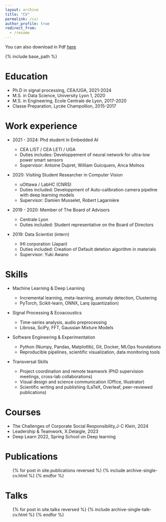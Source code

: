 ```yaml
---
layout: archive
title: "CV"
permalink: /cv/
author_profile: true
redirect_from:
  - /resume
---
```


You can also download in Pdf [here](http://yanisbassobert.github.io/files/CV_Yanis_BASSOBERT.pdf)

{% include base_path %}

Education
======
* Ph.D in signal processing, CEA/UGA, 2021-2024
* M.S. in Data Science, University Lyon 1, 2020
* M.S. in Engineering, Ecole Centrale de Lyon, 2017-2020
* Classe Preparation, Lycée Champollion, 2015-2017

Work experience
======
* 2021 - 2024: Phd student in Embedded AI
  * CEA LIST / CEA LETI / UGA
  * Duties includes: Developpement of neural network for ultra-low power smart sensors
  * Supervisor: Antoine Dupret, William Guicquero, Anca Molnos

* 2020: Visiting Student Researcher in Computer Vision
  * uOttawa / LabHC (CNRS)
  * Duties included: Developpment of Auto-calibration camera pipeline with deep learning models
  * Supervisor: Damien Musselet, Robert Lagarnière 

* 2019 - 2020: Member of The Board of Advisors
  * Centrale Lyon 
  * Duties included: Student representative on the Board of Directors 

* 2019: Data Scientist (intern)
  * IHI corporation (Japan)
  * Duties included: Creation of Default detetion algorithm in materials 
  * Supervisor: Yuki Awano 
  
Skills
======
* Machine Learning & Deep Learning  
  * Incremental learning, meta-learning, anomaly detection, Clustering 
  * PyTorch, Scikit-learn, ONNX, Larq (quantization)  

* Signal Processing & Ecoacoustics  
  * Time-series analysis, audio preprocessing  
  * Librosa, SciPy, FFT, Gaussian Mixture Models  

* Software Engineering & Experimentation  
  * Python (Numpy, Pandas, Matplotlib), Git, Docker, MLOps foundations  
  * Reproducible pipelines, scientific visualization, data monitoring tools  

* Transversal Skills  
  * Project coordination and remote teamwork (PhD supervision meetings, cross-lab collaborations)  
  * Visual design and science communication (Office, Illustrator)  
  * Scientific writing and publishing (LaTeX, Overleaf, peer-reviewed publications)

Courses 
======

* The Challenges of Corporate Social Responsibility,J-C Klein, 2024
* Leadership & Teamwork, X.Delaigle, 2023
* Deep Learn 2022, Spring School on Deep learning  

Publications
======
  <ul>{% for post in site.publications reversed %}
    {% include archive-single-cv.html %}
  {% endfor %}</ul>
  
Talks
======
  <ul>{% for post in site.talks reversed %}
    {% include archive-single-talk-cv.html  %}
  {% endfor %}</ul>

<!--
Teaching
======
  <ul>{% for post in site.teaching reversed %}
    {% include archive-single-cv.html %}
  {% endfor %}</ul>
  
Service and leadership
======
* Currently signed in to 43 different slack teams
-->